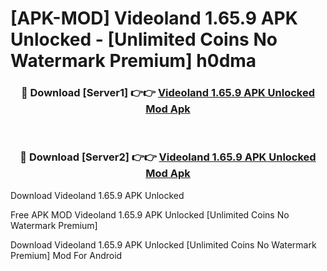 # [APK-MOD] Videoland 1.65.9 APK Unlocked - [Unlimited Coins No Watermark Premium] h0dma



<div align="center">
<h3>🔴 Download [Server1] 👉👉 <a href="https://momento.my/?title=Videoland_1.65.9_APK_Unlocked">Videoland 1.65.9 APK Unlocked Mod Apk</a></h3><br>

<h3>🔴 Download [Server2] 👉👉 <a href="https://momento.my/?title=Videoland_1.65.9_APK_Unlocked">Videoland 1.65.9 APK Unlocked Mod Apk</a></h3>
</div>



Download Videoland 1.65.9 APK Unlocked 

Free APK MOD Videoland 1.65.9 APK Unlocked [Unlimited Coins No Watermark Premium]

Download Videoland 1.65.9 APK Unlocked [Unlimited Coins No Watermark Premium] Mod For Android
